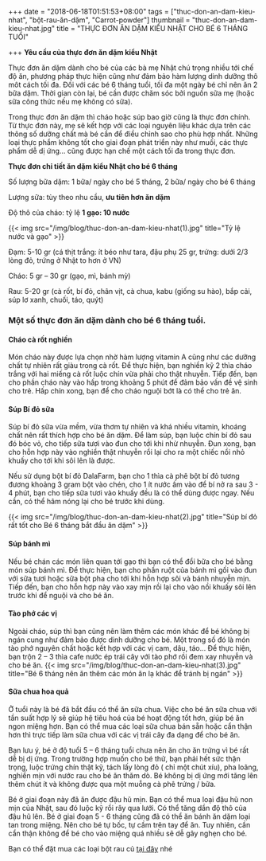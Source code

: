 +++
date = "2018-06-18T01:51:53+08:00"
tags = ["thuc-don-an-dam-kieu-nhat", "bột-rau-ăn-dặm", "Carrot-powder"]
thumbnail = "thuc-don-an-dam-kieu-nhat.jpg"
title = "THỰC ĐƠN ĂN DẶM KIỂU NHẬT CHO BÉ 6 THÁNG TUỔI"

+++
**Yêu cầu của thực đơn ăn dặm kiểu Nhật**

Thực đơn ăn dặm dành cho bé của các bà mẹ Nhật chú trọng nhiều tới chế độ ăn, phương pháp thực hiện cũng như đảm bảo hàm lượng dinh dưỡng thô môt cách tối đa. Đối với các bé 6 tháng tuổi, tối đa một ngày bé chỉ nên ăn 2 bữa dặm. Thời gian còn lại, bé cần được chăm sóc bởi nguồn sữa mẹ (hoặc sữa công thức nếu mẹ không có sữa).

Trong thực đơn ăn dặm thì cháo hoặc súp bao giờ cũng là thực đơn chính. Từ thực đơn này, mẹ sẽ kết hợp với các loại nguyên liệu khác dựa trên các thông số dưỡng chất mà bé cần để điều chỉnh sao cho phù hợp nhất. Những loại thực phẩm không tốt cho giai đoạn phát triển này như muối, các thực phẩm dễ dị ứng… cũng được hạn chế một cách tối đa trong thực đơn.

**Thực đơn chi tiết ăn dặm kiểu Nhật cho bé 6 tháng**

Số lượng bữa dặm: 1 bữa/ ngày cho bé 5 tháng, 2 bữa/ ngày cho bé 6 tháng

Lượng sữa: tùy theo nhu cầu, **ưu tiên hơn ăn dặm**

Độ thô của cháo: tỷ lệ **1 gạo: 10 nước**

{{< img src="/img/blog/thuc-don-an-dam-kieu-nhat(1).jpg" title="Tỷ lệ nước và gạo" >}}

Đạm: 5-10 gr (cá thịt trắng: ít béo như tara, đậu phụ 25 gr, trứng: dưới 2/3 lòng đỏ, trứng ở Nhật to hơn ở VN)

Cháo: 5 gr – 30 gr (gạo, mì, bánh mỳ)

Rau: 5-20 gr (cà rốt, bí đỏ, chân vịt, cà chua, kabu (giống su hào), bắp cải, súp lơ xanh, chuối, táo, quýt)

### Một số thực đơn ăn dặm dành cho bé 6 tháng tuổi.

#### Cháo cà rốt nghiền
Món cháo này được lựa chọn nhờ hàm lượng vitamin A cũng như các dưỡng chất tự nhiên rất giàu trong cà rốt. Để thực hiện, bạn nghiền kỹ 2 thìa cháo trắng với hai miếng cà rốt luộc chín vừa phải cho thật nhuyễn. Tiếp đến, bạn cho phần cháo này vào hấp trong khoảng 5 phút để đảm bảo vấn đề vệ sinh cho trẻ. Hấp chín xong, bạn để cho cháo nguội bớt là có thể cho trẻ ăn.

#### Súp Bí đỏ sữa
Súp bí đỏ sữa vừa mềm, vừa thơm tự nhiên và khá nhiều vitamin, khoáng chất nên rất thích hợp cho bé ăn dặm. Để làm súp, bạn luộc chín bí đỏ sau đó bóc vỏ, cho tiếp sữa tươi vào đun cho tới khi nhừ nhuyễn. Đun xong, bạn cho hỗn hợp này vào nghiền thật nhuyễn rồi lại cho ra một chiếc nồi nhỏ khuấy cho tới khi sôi lên là được.

Nếu sử dụng bột bí đỏ DalaFarm, bạn cho 1 thìa cà phê bột bí đỏ tương đương khoảng 3 gram bột vào chén, cho 1 ít nước ấm
vào để bí nở ra sau 3 - 4 phút, bạn cho tiếp sữa tươi vào khuấy đều là có thể dùng được ngay. Nếu cần, có thể hâm nóng lại cho bé trước khi dùng.

{{< img src="/img/blog/thuc-don-an-dam-kieu-nhat(2).jpg" title="Súp bí đỏ rất tốt cho Bé 6 tháng bắt đầu ăn dặm" >}}

#### Súp bánh mì
Nếu bé chán các món liên quan tới gạo thì bạn có thể đổi bữa cho bé bằng món súp bánh mì. Để thực hiện, bạn cho phần ruột của bánh mì gối vào đun với sữa tươi hoặc sữa bột pha cho tới khi hỗn hợp sôi và bánh nhuyễn mịn. Tiếp đến, bạn cho hỗn hợp này vào xay mịn rồi lại cho vào nồi khuấy sôi lên trước khi để nguội và cho bé ăn.

#### Tào phớ các vị
Ngoài cháo, súp thì bạn cũng nên làm thêm các món khác để bé không bị ngán cung như đảm bảo được dinh dưỡng cho bé. Một trong số đó là món tào phớ nguyên chất hoặc kết hợp với các vị cam, dâu, táo… Để thực hiện, bạn trộn 2 – 3 thìa cafe nước ép trái cây với tào phớ rồi đem xay nhuyễn và cho bé ăn.
{{< img src="/img/blog/thuc-don-an-dam-kieu-nhat(3).jpg" title="Bé 6 tháng nên ăn thêm các món ăn lạ khác để tránh bị ngán" >}}

#### Sữa chua hoa quả
Ở tuổi này là bé đã bắt đầu có thể ăn sữa chua. Việc cho bé ăn sữa chua với tần suất hợp lý sẽ giúp hệ tiêu hoá của bé hoạt động tốt hơn, giúp bé ăn ngon miệng hơn. Bạn có thể mua các loại sữa chua bán sẵn hoặc cẩn thận hơn thì trực tiếp làm sữa chua với các vị trái cây đa dạng để cho bé ăn.

Bạn lưu ý, bé ở độ tuổi 5 – 6 tháng tuổi chưa nên ăn cho ăn trứng vì bé rất dễ bị dị ứng. Trong trường hợp muốn cho bé thử, bạn phải hết sức thận trọng, luộc trứng chín thật kỹ, tách lấy lòng đỏ ( chỉ một chút xíu), pha loãng, nghiền mịn với nước rau cho bé ăn thăm dò. Bé không bị dị ứng mới tăng lên thêm chút ít và không được qua một muỗng cà phê trứng / bữa.

Bé ở giai đoạn này đã ăn được đậu hũ mịn. Bạn có thể mua loại đậu hũ non mịn của Nhật, sau đó luộc kỹ rồi rây qua lưới. Có thể tăng dần độ thô của đậu hũ lên. Bé ở giai đoạn 5 - 6 tháng cũng đã có thể ăn bánh ăn dặm loại tan trong miệng. Nên cho bé tự bốc, tự cầm trên tay để ăn. Tuy nhiên, cần cẩn thận không để bé cho vào miệng quá nhiều sẽ dễ gây nghẹn cho bé.

Bạn có thể đặt mua các loại bột rau củ [tại đây](/san-pham) nhé

